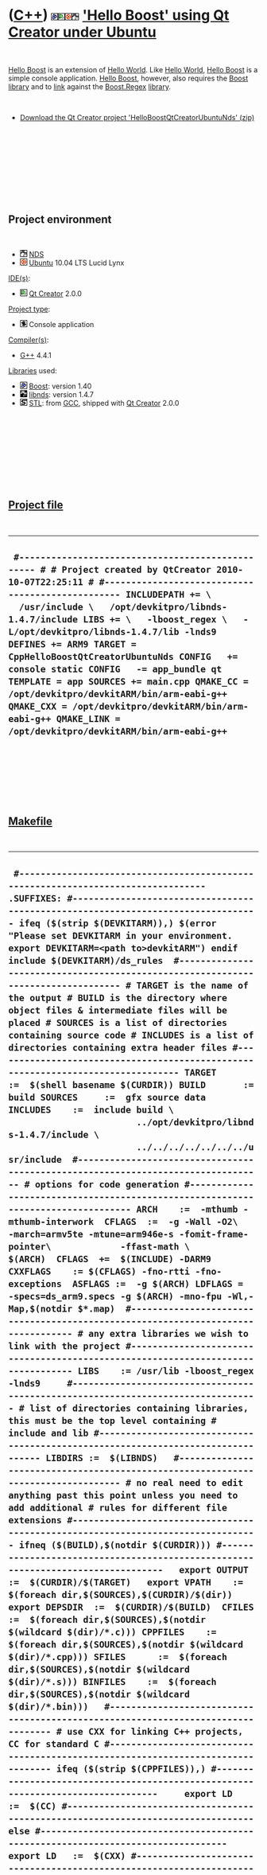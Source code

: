 



 

 

 

 

 

([C++](Cpp.htm)) ![Boost](PicBoost.png)![Qt Creator](PicQtCreator.png)![Ubuntu](PicUbuntu.png)![NDS](PicNds.png) ['Hello Boost' using Qt Creator under Ubuntu](CppHelloBoostQtCreatorUbuntu.htm)
================================================================================================================================================================================================

 

[Hello Boost](CppHelloBoost.htm) is an extension of [Hello
World](CppHelloWorld.htm). Like [Hello World](CppHelloWorld.htm), [Hello
Boost](CppHelloBoost.htm) is a simple console application. [Hello
Boost](CppHelloBoost.htm), however, also requires the
[Boost](CppBoost.htm) [library](CppLibrary.htm) and to
[link](CppLink.htm) against the [Boost.Regex](CppRegex.htm)
[library](CppLibrary.htm).

 

-   [Download the Qt Creator project
    'HelloBoostQtCreatorUbuntuNds' (zip)](CppHelloBoostQtCreatorUbuntuNds.zip)

 

 

 

 

 

Project environment
-------------------

 

-   ![NDS](PicNds.png) [NDS](CppNds.htm)
-   ![Ubuntu](PicUbuntu.png) [Ubuntu](CppUbuntu.htm) 10.04 LTS Lucid
    Lynx

[IDE(s)](CppIde.htm):

-   ![Qt Creator](PicQtCreator.png) [Qt Creator](CppQtCreator.htm) 2.0.0

[Project type](CppQtProjectType.htm):

-   ![console](PicConsole.png) Console application

[Compiler(s)](CppCompiler.htm):

-   [G++](CppGpp.htm) 4.4.1

[Libraries](CppLibrary.htm) used:

-   ![Boost](PicBoost.png) [Boost](CppBoost.htm): version 1.40
-   ![libnds](PicLibnds.png) [libnds](CppLibnds.htm): version 1.4.7
-   ![STL](PicStl.png) [STL](CppStl.htm): from [GCC](CppGcc.htm),
    shipped with [Qt Creator](CppQt.htm) 2.0.0

 

 

 

 

 

[Project file](CppQtProjectFile.htm)
------------------------------------

 

  -----------------------------------------------------------------------------------------------------------------------------------------------------------------------------------------------------------------------------------------------------------------------------------------------------------------------------------------------------------------------------------------------------------------------------------------------------------------------------------------------------------------------------------------------------------------------------------------------------------------------------------
  ` #------------------------------------------------- # # Project created by QtCreator 2010-10-07T22:25:11 # #------------------------------------------------- INCLUDEPATH += \   /usr/include \   /opt/devkitpro/libnds-1.4.7/include LIBS += \   -lboost_regex \   -L/opt/devkitpro/libnds-1.4.7/lib -lnds9 DEFINES += ARM9 TARGET = CppHelloBoostQtCreatorUbuntuNds CONFIG   += console static CONFIG   -= app_bundle qt TEMPLATE = app SOURCES += main.cpp QMAKE_CC = /opt/devkitpro/devkitARM/bin/arm-eabi-g++ QMAKE_CXX = /opt/devkitpro/devkitARM/bin/arm-eabi-g++ QMAKE_LINK = /opt/devkitpro/devkitARM/bin/arm-eabi-g++`
  -----------------------------------------------------------------------------------------------------------------------------------------------------------------------------------------------------------------------------------------------------------------------------------------------------------------------------------------------------------------------------------------------------------------------------------------------------------------------------------------------------------------------------------------------------------------------------------------------------------------------------------

 

 

 

 

[Makefile](CppMakefile.htm)
---------------------------

 

  ---------------------------------------------------------------------------------------------------------------------------------------------------------------------------------------------------------------------------------------------------------------------------------------------------------------------------------------------------------------------------------------------------------------------------------------------------------------------------------------------------------------------------------------------------------------------------------------------------------------------------------------------------------------------------------------------------------------------------------------------------------------------------------------------------------------------------------------------------------------------------------------------------------------------------------------------------------------------------------------------------------------------------------------------------------------------------------------------------------------------------------------------------------------------------------------------------------------------------------------------------------------------------------------------------------------------------------------------------------------------------------------------------------------------------------------------------------------------------------------------------------------------------------------------------------------------------------------------------------------------------------------------------------------------------------------------------------------------------------------------------------------------------------------------------------------------------------------------------------------------------------------------------------------------------------------------------------------------------------------------------------------------------------------------------------------------------------------------------------------------------------------------------------------------------------------------------------------------------------------------------------------------------------------------------------------------------------------------------------------------------------------------------------------------------------------------------------------------------------------------------------------------------------------------------------------------------------------------------------------------------------------------------------------------------------------------------------------------------------------------------------------------------------------------------------------------------------------------------------------------------------------------------------------------------------------------------------------------------------------------------------------------------------------------------------------------------------------------------------------------------------------------------------------------------------------------------------------------------------------------------------------------------------------------------------------------------------------------------------------------------------------------------------------------------------------------------------------------------------------------------------------------------------------------------------------------------------------------------------------------------------------------------------------------------------------------------------------------------------------------------------------------------------------------------------------------------------------------------------------------------------------------------------------------------------------------------------------------------------------------------------------------------------------------------------------------------------------------------------------------------------------------------------------------------------------------------------------------------------------------------------------------------------------------------------------------------------------------------------------------------------------------------------------------------------------------------------------------------------------------------------------------------------------------------------------------------------------------------------------------------------------------------------------------------------------------------------------------------------------------------------------------------------------------------------------------------------------------------------------------------------------------------------------------------------------------------------------------------------------------------------------------------------------------------------------------------------------------------------------------------------------------------------------------------------------------------------------------------------------------------------------------------------------------------------------------------------------------------------------------------------------------------------------------------------------------------------------------------------------------------------------------------
  ` #--------------------------------------------------------------------------------- .SUFFIXES: #--------------------------------------------------------------------------------- ifeq ($(strip $(DEVKITARM)),) $(error "Please set DEVKITARM in your environment. export DEVKITARM=<path to>devkitARM") endif  include $(DEVKITARM)/ds_rules  #--------------------------------------------------------------------------------- # TARGET is the name of the output # BUILD is the directory where object files & intermediate files will be placed # SOURCES is a list of directories containing source code # INCLUDES is a list of directories containing extra header files #--------------------------------------------------------------------------------- TARGET      :=  $(shell basename $(CURDIR)) BUILD       :=  build SOURCES     :=  gfx source data   INCLUDES    :=  include build \                         ../opt/devkitpro/libnds-1.4.7/include \                         ../../../../../../../usr/include  #--------------------------------------------------------------------------------- # options for code generation #--------------------------------------------------------------------------------- ARCH    :=  -mthumb -mthumb-interwork  CFLAGS  :=  -g -Wall -O2\             -march=armv5te -mtune=arm946e-s -fomit-frame-pointer\             -ffast-math \             $(ARCH)  CFLAGS  +=  $(INCLUDE) -DARM9 CXXFLAGS    := $(CFLAGS) -fno-rtti -fno-exceptions  ASFLAGS :=  -g $(ARCH) LDFLAGS =   -specs=ds_arm9.specs -g $(ARCH) -mno-fpu -Wl,-Map,$(notdir $*.map)  #--------------------------------------------------------------------------------- # any extra libraries we wish to link with the project #--------------------------------------------------------------------------------- LIBS    := /usr/lib -lboost_regex -lnds9     #--------------------------------------------------------------------------------- # list of directories containing libraries, this must be the top level containing # include and lib #--------------------------------------------------------------------------------- LIBDIRS :=  $(LIBNDS)   #--------------------------------------------------------------------------------- # no real need to edit anything past this point unless you need to add additional # rules for different file extensions #--------------------------------------------------------------------------------- ifneq ($(BUILD),$(notdir $(CURDIR))) #---------------------------------------------------------------------------------   export OUTPUT   :=  $(CURDIR)/$(TARGET)   export VPATH    :=  $(foreach dir,$(SOURCES),$(CURDIR)/$(dir)) export DEPSDIR  :=  $(CURDIR)/$(BUILD)  CFILES      :=  $(foreach dir,$(SOURCES),$(notdir $(wildcard $(dir)/*.c))) CPPFILES    :=  $(foreach dir,$(SOURCES),$(notdir $(wildcard $(dir)/*.cpp))) SFILES      :=  $(foreach dir,$(SOURCES),$(notdir $(wildcard $(dir)/*.s))) BINFILES    :=  $(foreach dir,$(SOURCES),$(notdir $(wildcard $(dir)/*.bin)))   #--------------------------------------------------------------------------------- # use CXX for linking C++ projects, CC for standard C #--------------------------------------------------------------------------------- ifeq ($(strip $(CPPFILES)),) #---------------------------------------------------------------------------------     export LD   :=  $(CC) #--------------------------------------------------------------------------------- else #---------------------------------------------------------------------------------     export LD   :=  $(CXX) #--------------------------------------------------------------------------------- endif #---------------------------------------------------------------------------------  export OFILES   :=  $(BINFILES:.bin=.o) \                     $(CPPFILES:.cpp=.o) $(CFILES:.c=.o) $(SFILES:.s=.o)   export INCLUDE  :=  $(foreach dir,$(INCLUDES),-I$(CURDIR)/$(dir)) \                     $(foreach dir,$(LIBDIRS),-I$(dir)/include) \                     $(foreach dir,$(LIBDIRS),-I$(dir)/include) \                     -I$(CURDIR)/$(BUILD)   export LIBPATHS :=  $(foreach dir,$(LIBDIRS),-L$(dir)/lib)   .PHONY: $(BUILD) clean   #--------------------------------------------------------------------------------- $(BUILD):     @[ -d $@ ] || mkdir -p $@     @make --no-print-directory -C $(BUILD) -f $(CURDIR)/Makefile   #--------------------------------------------------------------------------------- clean:     @echo clean ...     @rm -fr $(BUILD) $(TARGET).elf $(TARGET).nds $(TARGET).ds.gba      #--------------------------------------------------------------------------------- else   DEPENDS :=  $(OFILES:.o=.d)   #--------------------------------------------------------------------------------- # main targets #--------------------------------------------------------------------------------- $(OUTPUT).nds   :   $(OUTPUT).elf $(OUTPUT).elf   :   $(OFILES)   #--------------------------------------------------------------------------------- %.o :   %.bin #---------------------------------------------------------------------------------     @echo $(notdir $<)     $(bin2o)     -include $(DEPENDS)   #--------------------------------------------------------------------------------------- endif #---------------------------------------------------------------------------------------`
  ---------------------------------------------------------------------------------------------------------------------------------------------------------------------------------------------------------------------------------------------------------------------------------------------------------------------------------------------------------------------------------------------------------------------------------------------------------------------------------------------------------------------------------------------------------------------------------------------------------------------------------------------------------------------------------------------------------------------------------------------------------------------------------------------------------------------------------------------------------------------------------------------------------------------------------------------------------------------------------------------------------------------------------------------------------------------------------------------------------------------------------------------------------------------------------------------------------------------------------------------------------------------------------------------------------------------------------------------------------------------------------------------------------------------------------------------------------------------------------------------------------------------------------------------------------------------------------------------------------------------------------------------------------------------------------------------------------------------------------------------------------------------------------------------------------------------------------------------------------------------------------------------------------------------------------------------------------------------------------------------------------------------------------------------------------------------------------------------------------------------------------------------------------------------------------------------------------------------------------------------------------------------------------------------------------------------------------------------------------------------------------------------------------------------------------------------------------------------------------------------------------------------------------------------------------------------------------------------------------------------------------------------------------------------------------------------------------------------------------------------------------------------------------------------------------------------------------------------------------------------------------------------------------------------------------------------------------------------------------------------------------------------------------------------------------------------------------------------------------------------------------------------------------------------------------------------------------------------------------------------------------------------------------------------------------------------------------------------------------------------------------------------------------------------------------------------------------------------------------------------------------------------------------------------------------------------------------------------------------------------------------------------------------------------------------------------------------------------------------------------------------------------------------------------------------------------------------------------------------------------------------------------------------------------------------------------------------------------------------------------------------------------------------------------------------------------------------------------------------------------------------------------------------------------------------------------------------------------------------------------------------------------------------------------------------------------------------------------------------------------------------------------------------------------------------------------------------------------------------------------------------------------------------------------------------------------------------------------------------------------------------------------------------------------------------------------------------------------------------------------------------------------------------------------------------------------------------------------------------------------------------------------------------------------------------------------------------------------------------------------------------------------------------------------------------------------------------------------------------------------------------------------------------------------------------------------------------------------------------------------------------------------------------------------------------------------------------------------------------------------------------------------------------------------------------------------------------------------------------------------------------------------------

 

 

 

 

 

Process
-------

 

The project was made from the command line using [make](CppMake.htm) on
the [makefile](CppMakefile.htm) above. The project has a complex
directory structure, and both the ...

 

 

 

 

 





 



